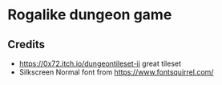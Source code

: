 # Rogalike dungeon game

## Credits

- https://0x72.itch.io/dungeontileset-ii great tileset
- Silkscreen Normal font from https://www.fontsquirrel.com/